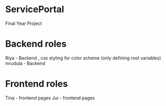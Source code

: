 # ServicePortal
Final Year Project 

# Backend roles 
Riya - Backend , css styling for color scheme (only defining root variables)
mrudula - Backend 

# Frontend roles
Tina - frontend pages
Jui - frontend pages



